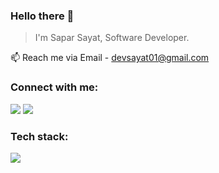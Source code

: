 ### Hello there 👋

 > I'm Sapar Sayat, Software Developer.

📫 Reach me via Email  - devsayat01@gmail.com

<h3 align="left">Connect with me:</h3>
<p align="left">
<a href="https://www.linkedin.com/in/sayat-sapar-4b51b9284/" target="blank"><img src="https://skillicons.dev/icons?i=linkedin"></a>
<a href="https://gitlab.com/devsayat01" target="blank"><img src="https://skillicons.dev/icons?i=gitlab"></a>

<p align="left">
 <h3 align="left">Tech stack:</h3>
  <a href="https://skillicons.dev">
   <img src="https://skillicons.dev/icons?i=java,kotlin,spring,hibernate,mysql,postgres,docker,vue,tailwind,js,ts,git,npm,gradle,maven,redis,kafka" />
  </a>
</p>

